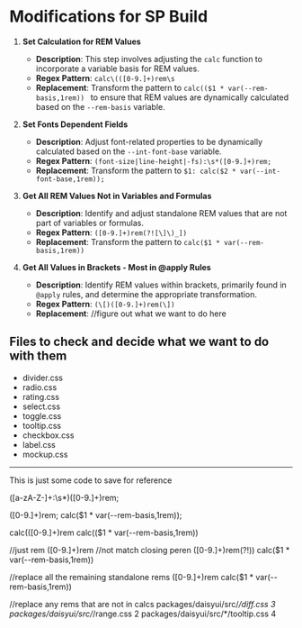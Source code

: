 # Modifications for SP Build

1. **Set Calculation for REM Values**

   - **Description**: This step involves adjusting the `calc` function to incorporate a variable basis for REM values.
   - **Regex Pattern**: `calc\(([0-9.]+)rem\s`
   - **Replacement**: Transform the pattern to `calc(($1 * var(--rem-basis,1rem)) ` to ensure that REM values are dynamically calculated based on the `--rem-basis` variable.

2. **Set Fonts Dependent Fields**

   - **Description**: Adjust font-related properties to be dynamically calculated based on the `--int-font-base` variable.
   - **Regex Pattern**: `(font-size|line-height|-fs):\s*([0-9.]+)rem;`
   - **Replacement**: Transform the pattern to `$1: calc($2 * var(--int-font-base,1rem));`

3. **Get All REM Values Not in Variables and Formulas**

   - **Description**: Identify and adjust standalone REM values that are not part of variables or formulas.
   - **Regex Pattern**: `([0-9.]+)rem(?![\]\)_])`
   - **Replacement**: Transform the pattern to `calc($1 * var(--rem-basis,1rem))`

4. **Get All Values in Brackets - Most in @apply Rules**

   - **Description**: Identify REM values within brackets, primarily found in `@apply` rules, and determine the appropriate transformation.
   - **Regex Pattern**: `(\[)([0-9.]+)rem(\])`
   - **Replacement**: //figure out what we want to do here

## Files to check and decide what we want to do with them

- divider.css
- radio.css
- rating.css
- select.css
- toggle.css
- tooltip.css
- checkbox.css
- label.css
- mockup.css

---

This is just some code to save for reference

([a-zA-Z-]+:\s\*)([0-9.]+)rem;

([0-9.]+)rem;
calc($1 \* var(--rem-basis,1rem));

calc\(([0-9.]+)rem
calc(($1 \* var(--rem-basis,1rem))

//just rem
([0-9.]+)rem
//not match closing peren
([0-9.]+)rem(?!\))
calc($1 \* var(--rem-basis,1rem))

//replace all the remaining standalone rems
([0-9.]+)rem
calc($1 \* var(--rem-basis,1rem))

//replace any rems that are not in calcs
packages/daisyui/src/_/diff.css 3
packages/daisyui/src/_/range.css 2
packages/daisyui/src/\*/tooltip.css 4
